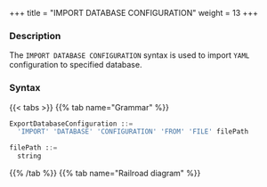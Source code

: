 +++
title = "IMPORT DATABASE CONFIGURATION"
weight = 13
+++

### Description

The `IMPORT DATABASE CONFIGURATION` syntax is used to import `YAML` configuration to specified database.

### Syntax

{{< tabs >}}
{{% tab name="Grammar" %}}
```sql
ExportDatabaseConfiguration ::=
  'IMPORT' 'DATABASE' 'CONFIGURATION' 'FROM' 'FILE' filePath

filePath ::=
  string
```
{{% /tab %}}
{{% tab name="Railroad diagram" %}}
<iframe frameborder="0" name="diagram" id="diagram" width="100%" height="100%"></iframe>
{{% /tab %}}
{{< /tabs >}}

### Supplement

- When `databaseName` is not specified, the default is the currently used `DATABASE`. If `DATABASE` is not used, `No database selected` will be prompted.

- The `IMPORT DATABASE CONFIGURATION` syntax only supports import operations on empty database.

### Example

- Import the configuration in `YAML` into the specified database

```sql
IMPORT DATABASE CONFIGURATION FROM FILE "/xxx/config_sharding_db.yaml";
```

- Import the configuration in `YAML` into the current database

```sql
IMPORT DATABASE CONFIGURATION FROM FILE "/xxx/config_sharding_db.yaml";
```

### Reserved word

`IMPORT`, `DATABASE`, `CONFIGURATION`, `FROM`, `FILE`

### Related links

- [Reserved word](/en/user-manual/shardingsphere-proxy/distsql/syntax/reserved-word/)
